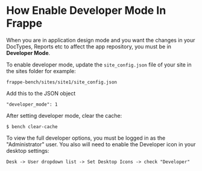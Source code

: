 <!-- base_template: frappe_io/www/frappe/frappe_base.html --><!-- add-breadcrumbs -->
# How Enable Developer Mode In Frappe

When you are in application design mode and you want the changes in your DocTypes, Reports etc to affect the app repository, you must be in **Developer Mode**.

To enable developer mode, update the `site_config.json` file of your site in the sites folder for example:

	frappe-bench/sites/site1/site_config.json

Add this to the JSON object

	"developer_mode": 1

After setting developer mode, clear the cache:

	$ bench clear-cache

To view the full developer options, you must be logged in as the "Administrator" user. You also will need to enable the Developer icon in your desktop settings:

	Desk -> User dropdown list -> Set Desktop Icons -> check "Developer"

<!-- markdown -->
